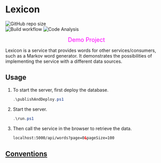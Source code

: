 # Lexicon

![GitHub repo size](https://img.shields.io/github/repo-size/jirikostiha/lexicon)  
![Build workflow](https://github.com/jirikostiha/lexicon/actions/workflows/build.yml/badge.svg)
![Code Analysis](https://github.com/jirikostiha/lexicon/actions/workflows/analyse-code.yml/badge.svg)

<div align="center" style="color:magenta">
  <font size=4> Demo Project </font>
</div>  

Lexicon is a service that provides words for other services/consumers,
such as a Markov word generator. It demonstrates the possibilities of implementing
the service with a different data sources.  

## Usage

1. To start the server, first deploy the database.

   ```powershell
   .\publishAndDeploy.ps1 
   ```

2. Start the server.

   ```powershell
   .\run.ps1  
   ```

3. Then call the service in the browser to retrieve the data.

   ```html
   localhost:5000/api/words?page=0&pageSize=100
   ```

## [Conventions](./doc/conventions.md)
